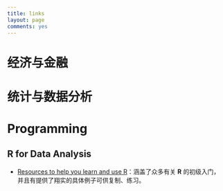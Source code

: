 ```yaml
---
title: links
layout: page
comments: yes
---
```


# 经济与金融

# 统计与数据分析

# Programming

## R for Data Analysis

- [Resources to help you learn and use R](http://www.ats.ucla.edu/stat/r/)：涵盖了众多有关 **R** 的初级入门，并且有提供了翔实的具体例子可供复制、练习。

<div  style="position: fixed; top: 99px; width: 180px; text-align: left;  display:block;margin-left:750px;margin-top:10px;padding:4px 0 4px 10px;border-top:3px solid #91895b;border-left:3px solid #91895b;border-bottom:3px solid #91895b;padding:20x;font-size:13px;line-height: 15px;background-color:#ffffff;">
{% include toc.html %} 
</div>
